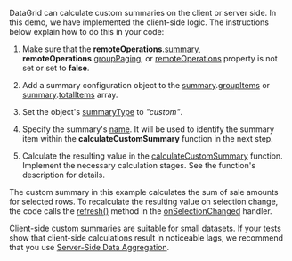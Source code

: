 DataGrid can calculate custom summaries on the client or server side. In this demo, we have implemented the client-side logic. The instructions below explain how to do this in your code:

1. Make sure that the **remoteOperations**.[summary](/Documentation/ApiReference/UI_Components/dxDataGrid/Configuration/remoteOperations/#summary), **remoteOperations**.[groupPaging](/Documentation/ApiReference/UI_Components/dxDataGrid/Configuration/remoteOperations/#groupPaging), or [remoteOperations](/Documentation/ApiReference/UI_Components/dxDataGrid/Configuration/remoteOperations/) property is not set or set to **false**.

1. Add a summary configuration object to the [summary](/Documentation/ApiReference/UI_Components/dxDataGrid/Configuration/summary/).[groupItems](/Documentation/ApiReference/UI_Components/dxDataGrid/Configuration/summary/groupItems/) or [summary](/Documentation/ApiReference/UI_Components/dxDataGrid/Configuration/summary/).[totalItems](/Documentation/ApiReference/UI_Components/dxDataGrid/Configuration/summary/totalItems/) array.

1. Set the object's [summaryType](/Documentation/ApiReference/UI_Components/dxDataGrid/Configuration/summary/totalItems/#summaryType) to *"custom"*.

1. Specify the summary's [name](/Documentation/ApiReference/UI_Components/dxDataGrid/Configuration/summary/totalItems/#name). It will be used to identify the summary item within the **calculateCustomSummary** function in the next step.

1. Calculate the resulting value in the [calculateCustomSummary](/Documentation/ApiReference/UI_Components/dxDataGrid/Configuration/summary/#calculateCustomSummary) function. Implement the necessary calculation stages. See the function's description for details.

The custom summary in this example calculates the sum of sale amounts for selected rows. To recalculate the resulting value on selection change, the code calls the [refresh()](/Documentation/ApiReference/UI_Components/dxDataGrid/Methods/#refresh) method in the [onSelectionChanged](/Documentation/ApiReference/UI_Components/dxDataGrid/Configuration/#onSelectionChanged) handler.

Client-side custom summaries are suitable for small datasets. If your tests show that client-side calculations result in noticeable lags, we recommend that you use [Server-Side Data Aggregation](/Documentation/Guide/UI_Components/DataGrid/Summaries/Custom_Aggregate_Function/#Server-Side_Data_Aggregation).

